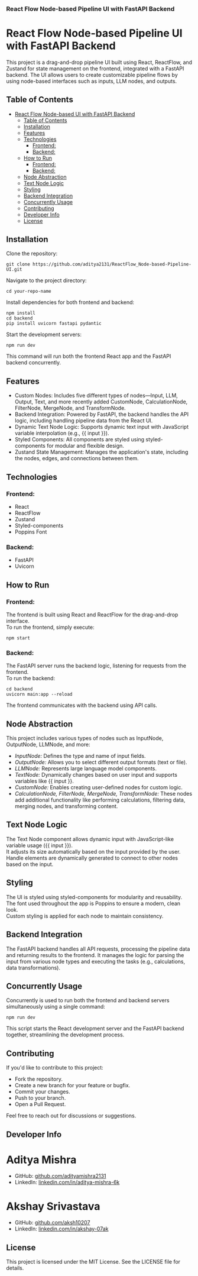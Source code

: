 ### React Flow Node-based Pipeline UI with FastAPI Backend

React Flow Node-based Pipeline UI with FastAPI Backend
=============================================

This project is a drag-and-drop pipeline UI built using React, ReactFlow, and Zustand for state management on the frontend, integrated with a FastAPI backend. The UI allows users to create customizable pipeline flows by using node-based interfaces such as inputs, LLM nodes, and outputs.

Table of Contents
-----------------

- [React Flow Node-based UI with FastAPI Backend](#react-flow-node-based-ui-with-fastapi-backend)
  - [Table of Contents](#table-of-contents)
  - [Installation](#installation)
  - [Features](#features)
  - [Technologies](#technologies)
    - [Frontend:](#frontend)
    - [Backend:](#backend)
  - [How to Run](#how-to-run)
    - [Frontend:](#frontend-1)
    - [Backend:](#backend-1)
  - [Node Abstraction](#node-abstraction)
  - [Text Node Logic](#text-node-logic)
  - [Styling](#styling)
  - [Backend Integration](#backend-integration)
  - [Concurrently Usage](#concurrently-usage)
  - [Contributing](#contributing)
  - [Developer Info](#developer-info)
  - [License](#license)

Installation
------------

Clone the repository:

    git clone https://github.com/aditya2131/ReactFlow_Node-based-Pipeline-UI.git

Navigate to the project directory:

    cd your-repo-name

Install dependencies for both frontend and backend:

    
    npm install
    cd backend
    pip install uvicorn fastapi pydantic
    

Start the development servers:

    npm run dev

This command will run both the frontend React app and the FastAPI backend concurrently.

Features
--------

*   Custom Nodes: Includes five different types of nodes—Input, LLM, Output, Text, and more recently added CustomNode, CalculationNode, FilterNode, MergeNode, and TransformNode.
*   Backend Integration: Powered by FastAPI, the backend handles the API logic, including handling pipeline data from the React UI.
*   Dynamic Text Node Logic: Supports dynamic text input with JavaScript variable interpolation (e.g., {{ input }}).
*   Styled Components: All components are styled using styled-components for modular and flexible design.
*   Zustand State Management: Manages the application's state, including the nodes, edges, and connections between them.

Technologies
------------

### Frontend:

*   React
*   ReactFlow
*   Zustand
*   Styled-components
*   Poppins Font

### Backend:

*   FastAPI
*   Uvicorn

How to Run
----------

### Frontend:

The frontend is built using React and ReactFlow for the drag-and-drop interface.  
To run the frontend, simply execute:

    npm start

### Backend:

The FastAPI server runs the backend logic, listening for requests from the frontend.  
To run the backend:

    
    cd backend
    uvicorn main:app --reload
    

The frontend communicates with the backend using API calls.

Node Abstraction
----------------

This project includes various types of nodes such as InputNode, OutputNode, LLMNode, and more:

*   *InputNode:* Defines the type and name of input fields.
*   *OutputNode:* Allows you to select different output formats (text or file).
*   *LLMNode:* Represents large language model components.
*   *TextNode:* Dynamically changes based on user input and supports variables like {{ input }}.
*   *CustomNode:* Enables creating user-defined nodes for custom logic.
*   *CalculationNode, FilterNode, MergeNode, TransformNode:* These nodes add additional functionality like performing calculations, filtering data, merging nodes, and transforming content.

Text Node Logic
---------------

The Text Node component allows dynamic input with JavaScript-like variable usage ({{ input }}).  
It adjusts its size automatically based on the input provided by the user.  
Handle elements are dynamically generated to connect to other nodes based on the input.

Styling
-------

The UI is styled using styled-components for modularity and reusability.  
The font used throughout the app is Poppins to ensure a modern, clean look.  
Custom styling is applied for each node to maintain consistency.

Backend Integration
-------------------

The FastAPI backend handles all API requests, processing the pipeline data and returning results to the frontend. It manages the logic for parsing the input from various node types and executing the tasks (e.g., calculations, data transformations).

Concurrently Usage
------------------

Concurrently is used to run both the frontend and backend servers simultaneously using a single command:

    npm run dev

This script starts the React development server and the FastAPI backend together, streamlining the development process.

Contributing
------------

If you'd like to contribute to this project:

*   Fork the repository.
*   Create a new branch for your feature or bugfix.
*   Commit your changes.
*   Push to your branch.
*   Open a Pull Request.

Feel free to reach out for discussions or suggestions.

Developer Info
--------------

# Aditya Mishra

*   GitHub: [github.com/adityamishra2131](https://github.com/aditya2131)
*   LinkedIn: [linkedin.com/in/aditya-mishra-6k](https://linkedin.com/in/aditya-mishra-6k)
  # Akshay Srivastava

*   GitHub: [github.com/aksh10207](https://github.com/aksh10207)
*   LinkedIn: [linkedin.com/in/akshay-07ak](https://linkedin.com/in/akshay-07ak)

License
-------

This project is licensed under the MIT License. See the LICENSE file for details.

